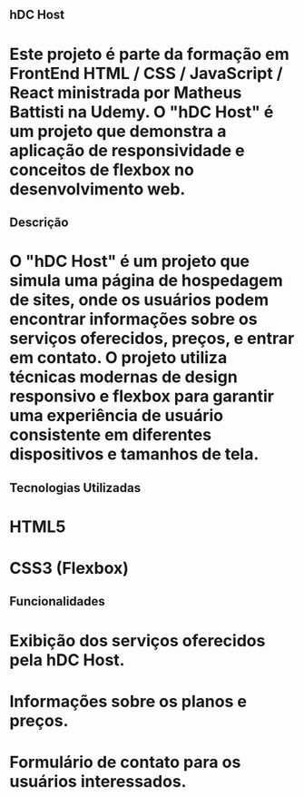## hDC Host
# Este projeto é parte da formação em FrontEnd HTML / CSS / JavaScript / React ministrada por Matheus Battisti na Udemy. O "hDC Host" é um projeto que demonstra a aplicação de responsividade e conceitos de flexbox no desenvolvimento web.

## Descrição
# O "hDC Host" é um projeto que simula uma página de hospedagem de sites, onde os usuários podem encontrar informações sobre os serviços oferecidos, preços, e entrar em contato. O projeto utiliza técnicas modernas de design responsivo e flexbox para garantir uma experiência de usuário consistente em diferentes dispositivos e tamanhos de tela.

## Tecnologias Utilizadas
# HTML5
# CSS3 (Flexbox)

## Funcionalidades
# Exibição dos serviços oferecidos pela hDC Host.
# Informações sobre os planos e preços.
# Formulário de contato para os usuários interessados.
